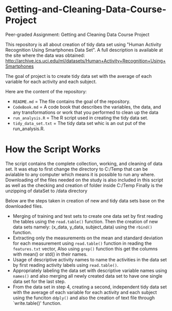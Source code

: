 # Getting-and-Cleaning-Data-Course-Project
Peer-graded Assignment: Getting and Cleaning Data Course Project

This repository is all about creation of tidy data set using "Human Activity Recognition Using Smartphones Data Set".
A full description is available at the site where the data was obtained: http://archive.ics.uci.edu/ml/datasets/Human+Activity+Recognition+Using+Smartphones

The goal of project is to create tidy data set with the average of each variable for each activity and each subject.

Here are the content of the repository:
- `README.md` = The file contains the goal of the repository.
- `CodeBook.md` = A code book that describes the variables, the data, and any transformations or work that you performed to clean up the data
- `run_analysis.R` = The R script used in creating the tidy data set.
- `tidy_data_set.txt` = The tidy data set whic is an out put of the run_analysis.R.


# How the Script Works
The script contains the complete collection, working, and cleaning of data set. 
It was etup to first change the directory to C:/Temp that can be avialable to any computer which means it is possible to run any where.
Downloading of the files needed on the study is also included in this script as well as the checking and creation of folder inside C:/Temp
Finally is the unzipping of dataSet to /data directory

Below are the steps taken in creation of new and tidy data sets base on the downloaded files.
- Merging of training and test sets to create one data set by first reading the tables using the `read.table()` function. Then the creation of new data sets namely: (x_data, y_data, subject_data) using the `rbind()` function.
- Extracting only the measurements on the mean and standard deviation for each measurement using `read.table()` function in reading the `features.txt` vector, Also using `grep()` function this get the columns with mean() or std() in their names.
- Usage of descriptive activity names to name the activities in the data set by first reading activity labels using `read.table()`.
- Appropriately labeling the data set with descriptive variable names using `names()` and also merging all newly created data set to have one single data set for the last step.
- From the data set in step 4, creating a second, independent tidy data set  with the average of each variable for each activity and each subject using the funciton `ddply()` and also the creation of text file through `write.table()' function.


